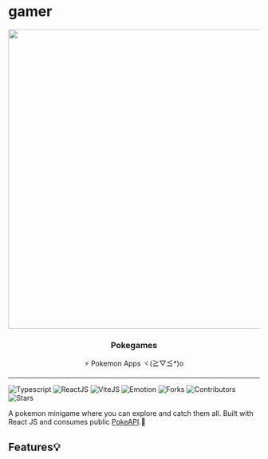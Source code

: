 # gamer
<div align="center">
  <img align="center" width="600" src="https://github.com/radespratama/pokegames/blob/main/public/static/pokegames-banner.avif?raw=true" />
  <h3 align="center">Pokegames</h3>
  <p align="center">⚡ Pokemon Apps ヾ(≧▽≦*)o</p>
</div>

<hr />

![Typescript](https://img.shields.io/badge/Typescript-3B82F6?style=for-the-badge&logo=Typescript&logoColor=white)
![ReactJS](https://img.shields.io/badge/ReactJs-1F2937?style=for-the-badge&logo=react&logoColor=white)
![ViteJS](https://img.shields.io/badge/ViteJS-1F2937?style=for-the-badge&logo=vite&logoColor=white)
![Emotion](https://img.shields.io/badge/Emotion-352DAC?style=for-the-badge&logo=emotion&logoColor=white)
![Forks](https://img.shields.io/github/forks/radespratama/pokegames?style=for-the-badge)
![Contributors](https://img.shields.io/github/contributors/radespratama/pokegames?style=for-the-badge)
![Stars](https://img.shields.io/github/stars/radespratama/pokegames?style=for-the-badge)

A pokemon minigame where you can explore and catch them all. Built with React JS and consumes public <a href="https://pokeapi.co">PokeAPI</a>.🍺

## Features💡
